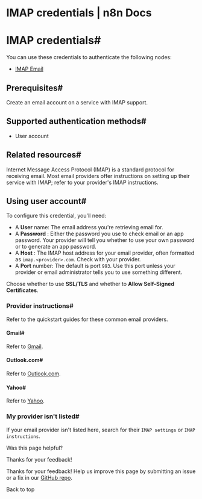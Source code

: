 # IMAP credentials | n8n Docs

[ ](https://github.com/n8n-io/n8n-docs/edit/main/docs/integrations/builtin/credentials/imap/index.md "Edit this page")

# IMAP credentials#

You can use these credentials to authenticate the following nodes:

  * [IMAP Email](../../core-nodes/n8n-nodes-base.emailimap/)

## Prerequisites#

Create an email account on a service with IMAP support.

## Supported authentication methods#

  * User account

## Related resources#

Internet Message Access Protocol (IMAP) is a standard protocol for receiving email. Most email providers offer instructions on setting up their service with IMAP; refer to your provider's IMAP instructions.

## Using user account#

To configure this credential, you'll need:

  * A **User** name: The email address you're retrieving email for.
  * A **Password** : Either the password you use to check email or an app password. Your provider will tell you whether to use your own password or to generate an app password.
  * A **Host** : The IMAP host address for your email provider, often formatted as `imap.<provider>.com`. Check with your provider.
  * A **Port** number: The default is port `993`. Use this port unless your provider or email administrator tells you to use something different.

Choose whether to use **SSL/TLS** and whether to **Allow Self-Signed Certificates**.

### Provider instructions#

Refer to the quickstart guides for these common email providers.

#### Gmail#

Refer to [Gmail](gmail/).

#### Outlook.com#

Refer to [Outlook.com](outlook/).

#### Yahoo#

Refer to [Yahoo](yahoo/).

### My provider isn't listed#

If your email provider isn't listed here, search for their `IMAP settings` or `IMAP instructions`.

Was this page helpful? 

Thanks for your feedback! 

Thanks for your feedback! Help us improve this page by submitting an issue or a fix in our [GitHub repo](https://github.com/n8n-io/n8n-docs). 

Back to top